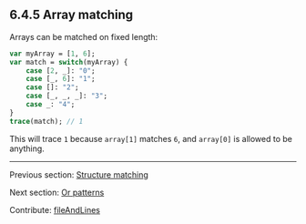 ## 6.4.5 Array matching

Arrays can be matched on fixed length:

```haxe
var myArray = [1, 6];
var match = switch(myArray) {
	case [2, _]: "0";
	case [_, 6]: "1";
	case []: "2";
	case [_, _, _]: "3";
	case _: "4";
}
trace(match); // 1
```

This will trace `1` because `array[1]` matches `6`, and `array[0]` is allowed to be anything.

---

Previous section: [Structure matching](lf-pattern-matching-structure.md)

Next section: [Or patterns](lf-pattern-matching-or.md)

Contribute: [fileAndLines](https://github.com/HaxeFoundation/HaxeManual/blob/master/06-language-features.tex#L182-182)